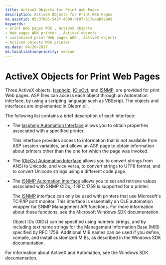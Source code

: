 ```yaml
---
title: ActiveX Objects for Print Web Pages
description: ActiveX Objects for Print Web Pages
ms.assetid: 85c37895-542f-4399-bf87-517eaab99a09
keywords:
- print Web pages WDK , ActiveX objects
- Web pages WDK printer , ActiveX objects
- customized print Web pages WDK , ActiveX objects
- ActiveX objects WDK printer
ms.date: 04/20/2017
ms.localizationpriority: medium
---
```


# ActiveX Objects for Print Web Pages





Three ActiveX objects, [Iasphelp](https://docs.microsoft.com/windows-hardware/drivers/print/iasphelp-automation-interface), [IOleCvt](https://docs.microsoft.com/windows-hardware/drivers/print/iolecvt-automation-interface), and [ISNMP](https://docs.microsoft.com/windows-hardware/drivers/print/isnmp-automation-interface), are provided for print Web pages. ASP files can access each object through an Automation interface, by using a scripting language such as VBScript. The objects and interfaces are implemented in Oleprn.dll.

The following list contains a brief description of each interface:

-   The [Iasphelp Automation Interface](https://docs.microsoft.com/windows-hardware/drivers/print/iasphelp-automation-interface) allows you to obtain properties associated with a specified printer.

    This interface provides access to information that is not available from ASP session variables, and allows an ASP page to obtain information about printers other than the one for which the page was invoked.

-   The [IOleCvt Automation Interface](https://docs.microsoft.com/windows-hardware/drivers/print/iolecvt-automation-interface) allows you to convert strings from ANSI to Unicode, and vice versa, to convert strings to UTF8 format, and to convert Unicode strings using a different code page.

-   The [ISNMP Automation Interface](https://docs.microsoft.com/windows-hardware/drivers/print/isnmp-automation-interface) allows you to set and retrieve values associated with SNMP OIDs, if RFC 1759 is supported for a printer.

    The [ISNMP](https://docs.microsoft.com/windows-hardware/drivers/print/isnmp-automation-interface) interface can only be used with printers that use Microsoft's TCIP/IP port monitor. This interface is essentially an OLE automation wrapper for SNMP Management API functions. For more information about these functions, see the Microsoft Windows SDK documentation.

    Object IDs (OIDs) can be specified using numeric strings, and by including text name strings for the Management Information Base (MIB) specified by RFC 1759. Additional MIB names can be used if you define, compile, and install customized MIBs, as described in the Windows SDK documentation.

For information about ActiveX and Automation, see the Windows SDK documentation.

 

 




